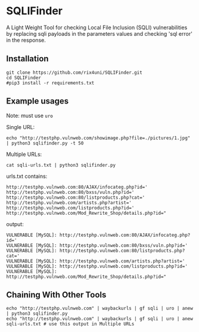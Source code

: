 # SQLIFinder

A Light Weight Tool for checking Local File Inclusion (SQLI) vulnerabilities by replacing sqli payloads in the parameters values and checking 'sql error' in the response.

## Installation
```
git clone https://github.com/rix4uni/SQLIFinder.git
cd SQLIFinder
#pip3 install -r requirements.txt
```

## Example usages

Note: must use `uro`

Single URL:
```
echo "http://testphp.vulnweb.com/showimage.php?file=./pictures/1.jpg" | python3 sqlifinder.py -t 50
```

Multiple URLs:
```
cat sqli-urls.txt | python3 sqlifinder.py
```

urls.txt contains:
```
http://testphp.vulnweb.com:80/AJAX/infocateg.php?id='
http://testphp.vulnweb.com:80/bxss/vuln.php?id='
http://testphp.vulnweb.com:80/listproducts.php?cat='
http://testphp.vulnweb.com/artists.php?artist='
http://testphp.vulnweb.com/listproducts.php?id='
http://testphp.vulnweb.com/Mod_Rewrite_Shop/details.php?id="
```

output:
```
VULNERABLE [MySQL]: http://testphp.vulnweb.com:80/AJAX/infocateg.php?id='
VULNERABLE [MySQL]: http://testphp.vulnweb.com:80/bxss/vuln.php?id='
VULNERABLE [MySQL]: http://testphp.vulnweb.com:80/listproducts.php?cat='
VULNERABLE [MySQL]: http://testphp.vulnweb.com/artists.php?artist='
VULNERABLE [MySQL]: http://testphp.vulnweb.com/listproducts.php?id='
VULNERABLE [MySQL]: http://testphp.vulnweb.com/Mod_Rewrite_Shop/details.php?id="
```

## Chaining With Other Tools
```
echo "http://testphp.vulnweb.com" | waybackurls | gf sqli | uro | anew | python3 sqlifinder.py
echo "http://testphp.vulnweb.com" | waybackurls | gf sqli | uro | anew sqli-urls.txt # use this output in Multiple URLs
```
